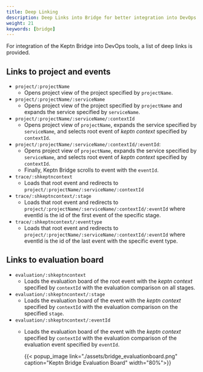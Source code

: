 ```yaml
---
title: Deep Linking
description: Deep Links into Bridge for better integration into DevOps tools
weight: 21
keywords: [bridge]
---
```


For integration of the Keptn Bridge into DevOps tools, a list of deep links is provided. 

## Links to project and events

- `project/:projectName`
  - Opens project view of the project specified by `projectName`.
- `project/:projectName/:serviceName`
  - Opens project view of the project specified by `projectName` and expands the service specified by `serviceName`.
- `project/:projectName/:serviceName/:contextId`
  - Opens project view of `projectName`, expands the service specified by `serviceName`, and selects root event of *keptn context* specified by `contextId`.
- `project/:projectName/:serviceName/:contextId/:eventId`: 
  - Opens project view of `projectName`, expands the service specified by `serviceName`, and selects root event of *keptn context* specified by `contextId`. 
  - Finally, Keptn Bridge scrolls to event with the `eventId`.
- `trace/:shkeptncontext`
  - Loads that root event and redirects to `project/:projectName/:serviceName/:contextId`
- `trace/:shkeptncontext/:stage`
  - Loads that root event and redirects to `project/:projectName/:serviceName/:contextId/:eventId` where eventId is the id of the first event of the specific stage.
- `trace/:shkeptncontext/:eventtype`
  - Loads that root event and redirects to `project/:projectName/:serviceName/:contextId/:eventId` where eventId is the id of the last event with the specific event type.


## Links to evaluation board

- `evaluation/:shkeptncontext`
  - Loads the evaluation board of the root event with the *keptn context* specified by `contextId` with the evaluation comparison on all stages.
- `evaluation/:shkeptncontext/:stage`
  - Loads the evaluation board of the event with the *keptn context* specified by `contextId` with the evaluation comparison on the specified `stage`.
- `evaluation/:shkeptncontext/:eventId`
  - Loads the evaluation board of the event with the *keptn context* specified by `contextId` with the evaluation comparison of the evaluation event specified by `eventId`.
  
    {{< popup_image
      link="./assets/bridge_evaluationboard.png"
      caption="Keptn Bridge Evaluation Board"
      width="80%">}}